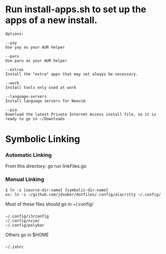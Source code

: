 # Run install-apps.sh to set up the apps of a new install.
    Options:

    --yay
    Use yay as your AUR helper

    --paru
    Use paru as your AUR helper

    --extras
    Install the "extra" apps that may not always be necessary.

    --work
    Install tools only used at work

    --language-servers
    Install language servers for Neovim

    --pia
    Download the latest Private Internet Access install file, so it is ready to go in ~/Downloads

# Symbolic Linking
### Automatic Linking
From this directory:
    go run linkFiles.go

### Manual Linking
    $ ln -s {source-dir-name} {symbolic-dir-name}
    ex: ln -s ~/github.com/jdvober/dotfiles/.config/alacritty ~/.config/

Most of these files should go in ~/.config/
###
    ~/.config/i3/config
    ~/.config/nvim/
    ~/.config/polybar

Others go in $HOME
###
    ~/.zshrc

